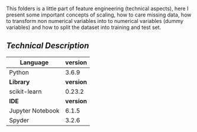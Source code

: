 This folders is a little part of feature engineering (technical aspects), here I present some important concepts of scaling, how to care missing data, how to transform non numerical variables into to numerical variables (dummy variables) and how to split the dataset into training and test set.

## *Technical Description*

| Language         	| version  	|
|------------------	|----------	|
| Python           	| 3.6.9    	|
| **Library**          	| **version** 	|
| scikit-learn     	| 0.23.2   	|
| **IDE**             	| **version**  	|
| Jupyter Notebook 	| 6.1.5    	|
| Spyder           	| 3.2.6    	|
